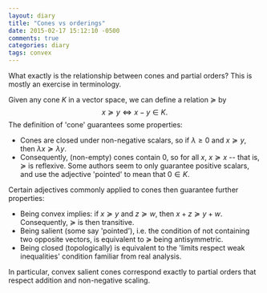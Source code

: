 ```yaml
---
layout: diary
title: "Cones vs orderings"
date: 2015-02-17 15:12:10 -0500
comments: true
categories: diary
tags: convex 
---
```


What exactly is the relationship between cones and partial orders? This is mostly an exercise in terminology.

Given any cone $K$ in a vector space, we can define a relation $\succeq$ by
$$ x \succeq y \Leftrightarrow x - y \in K. $$
The definition of 'cone' guarantees some properties:

* Cones are closed under non-negative scalars, so if $\lambda \geq 0$ and $x \succeq y$, then $\lambda x \succeq \lambda y$.
* Consequently, (non-empty) cones contain $0$, so for all $x$, $x \succeq x$ -- that is, $\succeq$ is reflexive.
Some authors seem to only guarantee positive scalars, and use the adjective 'pointed' to mean that $0 \in K$.

Certain adjectives commonly applied to cones then guarantee further properties:

* Being convex implies: if $x \succeq y$ and $z \succeq w$, then $x+z \succeq y+w$. Consequently, $\succeq$ is then transitive.
* Being salient (some say 'pointed'), i.e. the condition of not containing two opposite vectors, is equivalent to $\succeq$ being antisymmetric.
* Being closed (topologically) is equivalent to the 'limits respect weak inequalities' condition familiar from real analysis.

In particular, convex salient cones correspond exactly to partial orders that respect addition and non-negative scaling.
